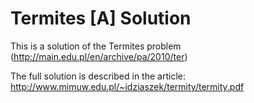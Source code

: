 # Termites [A] Solution

This is a solution of the Termites problem (http://main.edu.pl/en/archive/pa/2010/ter)

The full solution is described in the article: http://www.mimuw.edu.pl/~idziaszek/termity/termity.pdf
